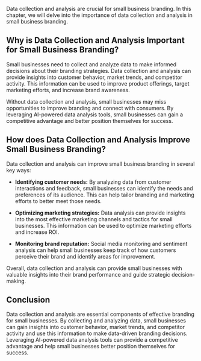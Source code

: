 

Data collection and analysis are crucial for small business branding. In this chapter, we will delve into the importance of data collection and analysis in small business branding.

Why is Data Collection and Analysis Important for Small Business Branding?
--------------------------------------------------------------------------

Small businesses need to collect and analyze data to make informed decisions about their branding strategies. Data collection and analysis can provide insights into customer behavior, market trends, and competitor activity. This information can be used to improve product offerings, target marketing efforts, and increase brand awareness.

Without data collection and analysis, small businesses may miss opportunities to improve branding and connect with consumers. By leveraging AI-powered data analysis tools, small businesses can gain a competitive advantage and better position themselves for success.

How does Data Collection and Analysis Improve Small Business Branding?
----------------------------------------------------------------------

Data collection and analysis can improve small business branding in several key ways:

* **Identifying customer needs:** By analyzing data from customer interactions and feedback, small businesses can identify the needs and preferences of its audience. This can help tailor branding and marketing efforts to better meet those needs.

* **Optimizing marketing strategies:** Data analysis can provide insights into the most effective marketing channels and tactics for small businesses. This information can be used to optimize marketing efforts and increase ROI.

* **Monitoring brand reputation:** Social media monitoring and sentiment analysis can help small businesses keep track of how customers perceive their brand and identify areas for improvement.

Overall, data collection and analysis can provide small businesses with valuable insights into their brand performance and guide strategic decision-making.

Conclusion
----------

Data collection and analysis are essential components of effective branding for small businesses. By collecting and analyzing data, small businesses can gain insights into customer behavior, market trends, and competitor activity and use this information to make data-driven branding decisions. Leveraging AI-powered data analysis tools can provide a competitive advantage and help small businesses better position themselves for success.
